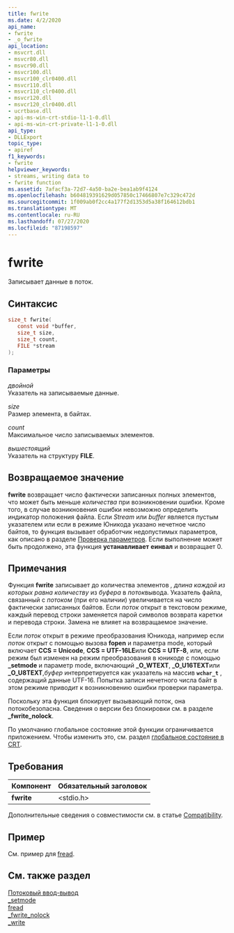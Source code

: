 ```yaml
---
title: fwrite
ms.date: 4/2/2020
api_name:
- fwrite
- _o_fwrite
api_location:
- msvcrt.dll
- msvcr80.dll
- msvcr90.dll
- msvcr100.dll
- msvcr100_clr0400.dll
- msvcr110.dll
- msvcr110_clr0400.dll
- msvcr120.dll
- msvcr120_clr0400.dll
- ucrtbase.dll
- api-ms-win-crt-stdio-l1-1-0.dll
- api-ms-win-crt-private-l1-1-0.dll
api_type:
- DLLExport
topic_type:
- apiref
f1_keywords:
- fwrite
helpviewer_keywords:
- streams, writing data to
- fwrite function
ms.assetid: 7afacf3a-72d7-4a50-ba2e-bea1ab9f4124
ms.openlocfilehash: b604819391629d057850c17466807e7c329c472d
ms.sourcegitcommit: 1f009ab0f2cc4a177f2d1353d5a38f164612bdb1
ms.translationtype: MT
ms.contentlocale: ru-RU
ms.lasthandoff: 07/27/2020
ms.locfileid: "87198597"
---
```

# <a name="fwrite"></a>fwrite

Записывает данные в поток.

## <a name="syntax"></a>Синтаксис

```C
size_t fwrite(
   const void *buffer,
   size_t size,
   size_t count,
   FILE *stream
);
```

### <a name="parameters"></a>Параметры

*двойной*<br/>
Указатель на записываемые данные.

*size*<br/>
Размер элемента, в байтах.

*count*<br/>
Максимальное число записываемых элементов.

*вышестоящий*<br/>
Указатель на структуру **FILE**.

## <a name="return-value"></a>Возвращаемое значение

**fwrite** возвращает число фактически записанных полных элементов, что может быть меньше *количества* при возникновении ошибки. Кроме того, в случае возникновения ошибки невозможно определить индикатор положения файла. Если *Stream* или *buffer* является пустым указателем или если в режиме Юникода указано нечетное число байтов, то функция вызывает обработчик недопустимых параметров, как описано в разделе [Проверка параметров](../../c-runtime-library/parameter-validation.md). Если выполнение может быть продолжено, эта функция **устанавливает** **еинвал** и возвращает 0.

## <a name="remarks"></a>Примечания

Функция **fwrite** записывает до количества элементов *, длина каждой из которых равна* *количеству* из *буфера* в *поток*вывода. Указатель файла, связанный с *потоком* (при его наличии) увеличивается на число фактически записанных байтов. Если *поток* открыт в текстовом режиме, каждый перевод строки заменяется парой символов возврата каретки и перевода строки. Замена не влияет на возвращаемое значение.

Если *поток* открыт в режиме преобразования Юникода, например если *поток* открыт с помощью вызова **fopen** и параметра mode, который включает **CCS = Unicode**, **CCS = UTF-16LE**или **CCS = UTF-8**, или, если режим был изменен на режим преобразования в юникоде с помощью **_setmode** и параметр mode, включающий **_O_WTEXT**, **_O_U16TEXT**или **_O_U8TEXT**,*буфер* интерпретируется как указатель на массив **`wchar_t`** , содержащий данные UTF-16. Попытка записи нечетного числа байт в этом режиме приводит к возникновению ошибки проверки параметра.

Поскольку эта функция блокирует вызывающий поток, она потокобезопасна. Сведения о версии без блокировки см. в разделе **_fwrite_nolock**.

По умолчанию глобальное состояние этой функции ограничивается приложением. Чтобы изменить это, см. раздел [глобальное состояние в CRT](../global-state.md).

## <a name="requirements"></a>Требования

|Компонент|Обязательный заголовок|
|--------------|---------------------|
|**fwrite**|\<stdio.h>|

Дополнительные сведения о совместимости см. в статье [Compatibility](../../c-runtime-library/compatibility.md).

## <a name="example"></a>Пример

См. пример для [fread](fread.md).

## <a name="see-also"></a>См. также раздел

[Потоковый ввод-вывод](../../c-runtime-library/stream-i-o.md)<br/>
[_setmode](setmode.md)<br/>
[fread](fread.md)<br/>
[_fwrite_nolock](fwrite-nolock.md)<br/>
[_write](write.md)<br/>
